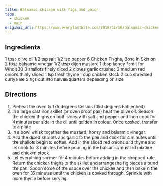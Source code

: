 ```yaml
---
title: Balsamic chicken with figs and onion
tags: 
  - chicken
  - main
original_url: https://www.everylastbite.com/2018/12/16/balsamic-chicken-figs/
---
```

## Ingredients




1 tbsp olive oil
1/2 tsp salt
1/2 tsp pepper
6 Chicken Thighs, Bone In Skin on
2 tbsp balsamic vinegar
1/2 tbsp dijon mustard
1 tbsp honey
*omit for Whole30
3 shallots
finely diced
2 cloves garlic
crushed
2 medium red onions
thinly sliced
1 tsp fresh thyme
1 cup chicken stock
2 cup shredded curly kale
5 figs
cut into halves/quarters depending on size

## Directions

1. Preheat the oven to 175 degrees Celsius (350 degrees Fahrenheit)
2. In a large cast iron skillet (or oven proof pan) heat the olive oil. Season the chicken thighs on
both sides with salt and pepper and then cook for 4 minutes per side in the oil until golden in
colour. Once cooked, transfer to a plate
3. In a bowl whisk together the mustard, honey and balsamic vinegar.
4. Add the diced shallots and garlic to the pan and cook for 4 minutes until the shallots begin to
soften. Add in the sliced red onions and thyme and let cook for 3 minutes before pouring in
the balsamic/mustard mixture and chicken stock.
5. Let everything simmer for 4 minutes before adding in the chopped kale. Return the chicken
thighs to the skillet and arrange the fig pieces around the pan. Spoon some of the sauce over
the chicken and then bake in the oven for 35 minutes until the chicken is cooked through.
Sprinkle with more thyme before serving.
